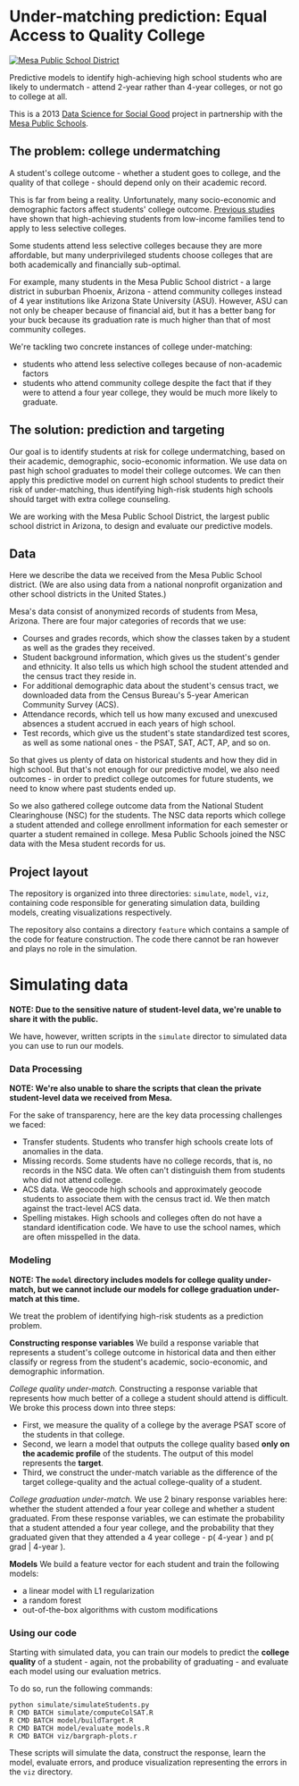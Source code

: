 # Under-matching prediction: Equal Access to Quality College
[![Mesa Public School District](http://dssg.io/img/partners/mesa.png)](www.mpsaz.org)

Predictive models to identify high-achieving high school students who are likely to undermatch - attend 2-year rather than 4-year colleges, or not go to college at all.

This is a 2013 [Data Science for Social Good](www.dssg.io) project in partnership with the [Mesa Public Schools](www.mpsaz.org).

## The problem: college undermatching

A student's college outcome - whether a student goes to college, and the quality of that college - should depend only on their academic record. 

This is far from being a reality. Unfortunately, many socio-economic and demographic factors affect students' college outcome. [Previous studies](http://www.brookings.edu/~/media/projects/bpea/spring%202013/2013a_hoxby.pdf) have shown that high-achieving students from low-income families tend to apply to less selective colleges. 

Some students attend less selective colleges because they are more affordable, but many underprivileged students choose colleges that are both academically and financially sub-optimal. 

For example, many students in the Mesa Public School district - a large district in suburban Phoenix, Arizona - attend community colleges instead of 4 year institutions like Arizona State University (ASU). However, ASU can not only be cheaper because of financial aid, but it has a better bang for your buck because its graduation rate is much higher than that of most community colleges.

We're tackling two concrete instances of college under-matching:
* students who attend less selective colleges because of non-academic factors
* students who attend community college despite the fact that if they were to attend a four year college, they would be much more likely to graduate. 

## The solution: prediction and targeting
Our goal is to identify students at risk for college undermatching, based on their academic, demographic, socio-economic information. We use data on past high school graduates to model their college outcomes. We can then apply this predictive model on current high school students to predict their risk of under-matching, thus identifying high-risk students high schools should target with extra college counseling. 

We are working with the Mesa Public School District, the largest public school district in Arizona, to design and evaluate our predictive models.  

## Data
Here we describe the data we received from the Mesa Public School district. (We are also using data from a national nonprofit organization and other school districts in the United States.)

Mesa's data consist of anonymized records of students from Mesa, Arizona. There are four major categories of records that we use:

* Courses and grades records, which show the classes taken by a student as well as the grades they received.
* Student background information, which gives us the student's gender and ethnicity. It also tells us which high school the student attended and the census tract they reside in. 
* For additional demographic data about the student's census tract, we downloaded data from the Census Bureau's 5-year American Community Survey (ACS).
* Attendance records, which tell us how many excused and unexcused absences a student accrued in each years of high school.
* Test records, which give us the student's state standardized test scores, as well as some national ones - the PSAT, SAT, ACT, AP, and so on.

So that gives us plenty of data on historical students and how they did in high school. But that's not enough for our predictive model, we also need outcomes - in order to predict college outcomes for future students, we need to know where past students ended up.

So we also gathered college outcome data from the National Student Clearinghouse (NSC) for the students. The NSC data reports which college a student attended and college enrollment information for each semester or quarter a student remained in college. Mesa Public Schools joined the NSC data with the Mesa student records for us.

## Project layout

The repository is organized into three directories: `simulate`, `model`, `viz`, containing code responsible for generating simulation data, building models, creating visualizations respectively.

The repository also contains a directory `feature` which contains a sample of the code for feature construction. The code there cannot be ran however and plays no role in the simulation.

# Simulating data
**NOTE: Due to the sensitive nature of student-level data, we're unable to share it with the public.** 

We have, however, written scripts in the `simulate` director to simulated data you can use to run our models.

### Data Processing
**NOTE: We're also unable to share the scripts that clean the private student-level data we received from Mesa.** 

For the sake of transparency, here are the key data processing challenges we faced:

* Transfer students. Students who transfer high schools create lots of anomalies in the data.
* Missing records. Some students have no college records, that is, no records in the NSC data. We often can't distinguish them from students who did not attend college.
* ACS data. We geocode high schools and approximately geocode students to associate them with the census tract id. We then match against the tract-level ACS data.
* Spelling mistakes. High schools and colleges often do not have a standard identification code. We have to use the school names, which are often misspelled in the data.

### Modeling
**NOTE: The `model` directory includes models for college quality under-match, but we cannot include our models for college graduation under-match at this time.**

We treat the problem of identifying high-risk students as a prediction problem. 

**Constructing response variables**
We build a response variable that represents a student's college outcome in historical data and then either classify or regress from the student's academic, socio-economic, and demographic information.

*College quality under-match.* Constructing a response variable that represents how much better of a college a student should attend is difficult. We broke this process down into three steps: 
* First, we measure the quality of a college by the average PSAT score of the students in that college. 
* Second, we learn a model that outputs the college quality based **only on the academic profile** of the students. The output of this model represents the **target**. 
* Third, we construct the under-match variable as the difference of the target college-quality and the actual college-quality of a student. 

*College graduation under-match.* We use 2 binary response variables here: whether the student attended a four year college and whether a student graduated. From these response variables, we can estimate the probability that a student attended a four year college, and the probability that they graduated given that they attended a 4 year college - p( 4-year ) and p( grad | 4-year ).   

**Models**
 We build a feature vector for each student and train the following models:

- a linear model with L1 regularization 
- a random forest 
- out-of-the-box algorithms with custom modifications

### Using our code
Starting with simulated data, you can train our models to predict the **college quality** of a student - again, not the probability of graduating - and evaluate each model using our evaluation metrics.

To do so, run the following commands:

```
python simulate/simulateStudents.py
R CMD BATCH simulate/computeColSAT.R
R CMD BATCH model/buildTarget.R
R CMD BATCH model/evaluate_models.R
R CMD BATCH viz/bargraph-plots.r
```

These scripts will simulate the data, construct the response, learn the model, evaluate errors, and produce visualization representing the errors in the `viz` directory.
